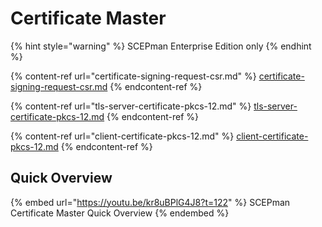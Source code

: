 # Certificate Master

{% hint style="warning" %}
SCEPman Enterprise Edition only
{% endhint %}

{% content-ref url="certificate-signing-request-csr.md" %}
[certificate-signing-request-csr.md](certificate-signing-request-csr.md)
{% endcontent-ref %}

{% content-ref url="tls-server-certificate-pkcs-12.md" %}
[tls-server-certificate-pkcs-12.md](tls-server-certificate-pkcs-12.md)
{% endcontent-ref %}

{% content-ref url="client-certificate-pkcs-12.md" %}
[client-certificate-pkcs-12.md](client-certificate-pkcs-12.md)
{% endcontent-ref %}

## Quick Overview

{% embed url="https://youtu.be/kr8uBPlG4J8?t=122" %}
SCEPman Certificate Master Quick Overview
{% endembed %}
